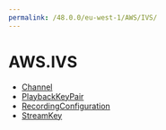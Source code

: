 ```yaml
---
permalink: /48.0.0/eu-west-1/AWS/IVS/
---
```


# AWS.IVS



* [Channel](Channel.md)
* [PlaybackKeyPair](PlaybackKeyPair.md)
* [RecordingConfiguration](RecordingConfiguration.md)
* [StreamKey](StreamKey.md)